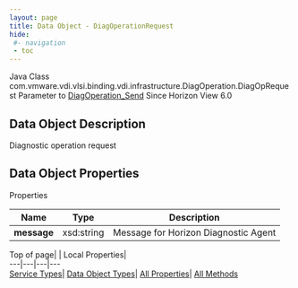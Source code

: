 ```yaml
---
layout: page
title: Data Object - DiagOperationRequest
hide:
 #- navigation
 - toc
---
```






Java Class
    com.vmware.vdi.vlsi.binding.vdi.infrastructure.DiagOperation.DiagOpRequest
Parameter to
     [DiagOperation_Send](vdi.infrastructure.DiagOperation.md#send)
Since 
    Horizon View 6.0

## Data Object Description 

Diagnostic operation request 

## Data Object Properties

Properties

Name |  Type |  Description   
---|---|---  
**message**|  xsd:string|  Message for Horizon Diagnostic Agent   
  
  
  
Top of page| | Local Properties|   
---|---|---|---  
[Service Types](index-mo_types.md)| [Data Object Types](index-do_types.md)| [All Properties](index-properties.md)| [All Methods](index-methods.md)  
  
  

